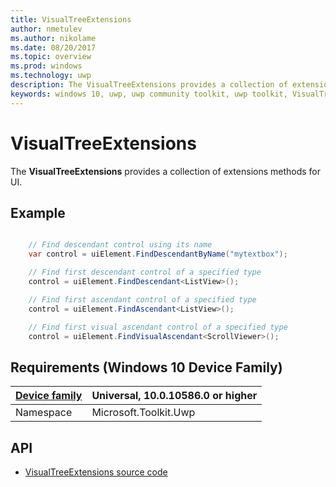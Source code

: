 ```yaml
---
title: VisualTreeExtensions
author: nmetulev
ms.author: nikolame
ms.date: 08/20/2017
ms.topic: overview
ms.prod: windows
ms.technology: uwp
description: The VisualTreeExtensions provides a collection of extensions methods for UI.
keywords: windows 10, uwp, uwp community toolkit, uwp toolkit, VisualTreeExtensions
---
```


# VisualTreeExtensions

The **VisualTreeExtensions** provides a collection of extensions methods for UI.

## Example

```csharp

	// Find descendant control using its name
	var control = uiElement.FindDescendantByName("mytextbox");

	// Find first descendant control of a specified type
	control = uiElement.FindDescendant<ListView>();

	// Find first ascendant control of a specified type
	control = uiElement.FindAscendant<ListView>();

	// Find first visual ascendant control of a specified type
	control = uiElement.FindVisualAscendant<ScrollViewer>();

```

## Requirements (Windows 10 Device Family)

| [Device family](http://go.microsoft.com/fwlink/p/?LinkID=526370) | Universal, 10.0.10586.0 or higher |
| --- | --- |
| Namespace | Microsoft.Toolkit.Uwp |

## API

* [VisualTreeExtensions source code](https://github.com/Microsoft/UWPCommunityToolkit/blob/master/Microsoft.Toolkit.Uwp.UI/Extensions/VisualTreeExtensions.cs)

